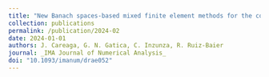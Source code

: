 ```yaml
---
title: "New Banach spaces-based mixed finite element methods for the coupled poroelasticity and heat equations"
collection: publications
permalink: /publication/2024-02
date: 2024-01-01
authors: J. Careaga, G. N. Gatica, C. Inzunza, R. Ruiz-Baier
journal: _IMA Journal of Numerical Analysis_
doi: "10.1093/imanum/drae052"
---
```


